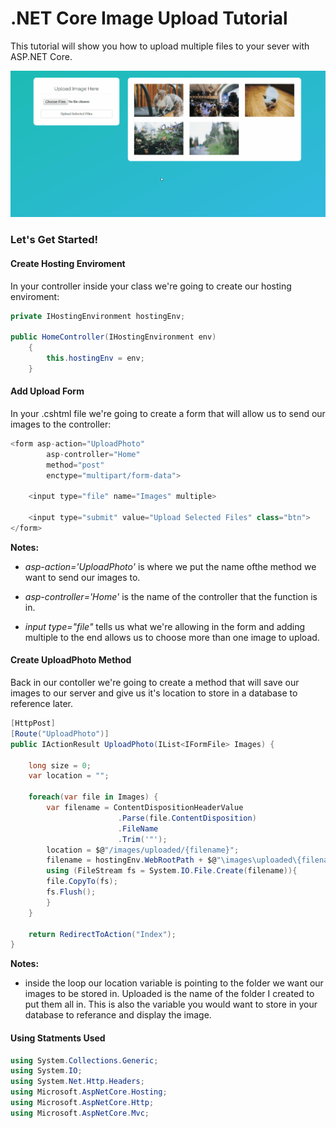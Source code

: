 # .NET Core Image Upload Tutorial

This tutorial will show you how to upload multiple files to your sever with ASP.NET Core.

![Upload Demo](https://github.com/Ziyal/UploadImageTutorial-DotNetCore/blob/master/Screenshots/demo.gif "Upload Demo")


### Let's Get Started!

#### Create Hosting Enviroment

In your controller inside your class we're going to create our hosting enviroment:

```cs
private IHostingEnvironment hostingEnv;

public HomeController(IHostingEnvironment env)
    {
        this.hostingEnv = env;
    }
```


#### Add Upload Form

In your .cshtml file we're going to create a form that will allow us to send our images to the controller: 

```cs
<form asp-action="UploadPhoto"
        asp-controller="Home"
        method="post"
        enctype="multipart/form-data">

    <input type="file" name="Images" multiple>

    <input type="submit" value="Upload Selected Files" class="btn">
</form>
```

**Notes:**

+ *asp-action='UploadPhoto'* is where we put the name ofthe method we want to send our images to.

+ *asp-controller='Home'* is the name of the controller that the function is in.

+ *input type="file"* tells us what we're allowing in the form and adding multiple to the end allows us to choose more than one image to upload.

#### Create UploadPhoto Method

Back in our contoller we're going to create a method that will save our images to our server and give us it's location to store in a database to reference later.

```cs
[HttpPost]
[Route("UploadPhoto")]
public IActionResult UploadPhoto(IList<IFormFile> Images) {
    
    long size = 0;
    var location = "";

    foreach(var file in Images) {
        var filename = ContentDispositionHeaderValue
                        .Parse(file.ContentDisposition)
                        .FileName
                        .Trim('"');
        location = $@"/images/uploaded/{filename}";
        filename = hostingEnv.WebRootPath + $@"\images\uploaded\{filename}";
        using (FileStream fs = System.IO.File.Create(filename)){
        file.CopyTo(fs);
        fs.Flush();
        }
    }

    return RedirectToAction("Index");
}  
```

**Notes:**

+ inside the loop our location variable is pointing to the folder we want our images to be stored in. Uploaded is the name of the folder I created to put them all in. This is also the variable you would want to store in your database to referance and display the image.


#### Using Statments Used
```cs 
using System.Collections.Generic;
using System.IO;
using System.Net.Http.Headers;
using Microsoft.AspNetCore.Hosting;
using Microsoft.AspNetCore.Http;
using Microsoft.AspNetCore.Mvc;
```